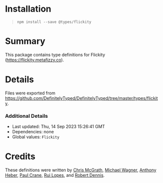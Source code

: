 # Installation
> `npm install --save @types/flickity`

# Summary
This package contains type definitions for Flickity (https://flickity.metafizzy.co).

# Details
Files were exported from https://github.com/DefinitelyTyped/DefinitelyTyped/tree/master/types/flickity.

### Additional Details
 * Last updated: Thu, 14 Sep 2023 15:26:41 GMT
 * Dependencies: none
 * Global values: `Flickity`

# Credits
These definitions were written by [Chris McGrath](https://github.com/clmcgrath), [Michael Wagner](https://github.com/wagich), [Anthony Heber](https://github.com/aheber), [Paul Crane](https://github.com/PabloDiablo), [Rui Lopes](https://github.com/Dashiing), and [Robert Dennis](https://github.com/rdennis).

